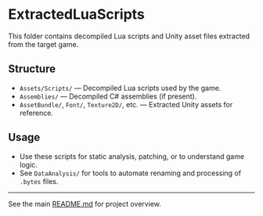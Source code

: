 # ExtractedLuaScripts

This folder contains decompiled Lua scripts and Unity asset files extracted from the target game.

## Structure
- `Assets/Scripts/` — Decompiled Lua scripts used by the game.
- `Assemblies/` — Decompiled C# assemblies (if present).
- `AssetBundle/`, `Font/`, `Texture2D/`, etc. — Extracted Unity assets for reference.

## Usage
- Use these scripts for static analysis, patching, or to understand game logic.
- See `DataAnalysis/` for tools to automate renaming and processing of `.bytes` files.

---
See the main [README.md](../README.md) for project overview.
